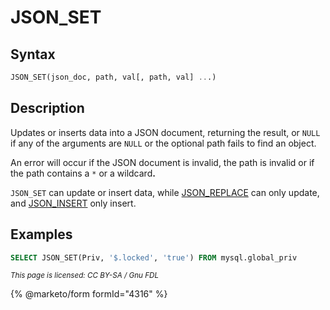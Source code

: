 # JSON\_SET

## Syntax

```sql
JSON_SET(json_doc, path, val[, path, val] ...)
```

## Description

Updates or inserts data into a JSON document, returning the result, or `NULL` if any of the arguments are `NULL` or the optional path fails to find an object.

An error will occur if the JSON document is invalid, the path is invalid or if the path contains a `*` or a wildcar&#x64;**.**

`JSON_SET` can update or insert data, while [JSON\_REPLACE](json_replace.md) can only update, and [JSON\_INSERT](json_insert.md) only insert.

## Examples

```sql
SELECT JSON_SET(Priv, '$.locked', 'true') FROM mysql.global_priv
```

<sub>_This page is licensed: CC BY-SA / Gnu FDL_</sub>

{% @marketo/form formId="4316" %}
